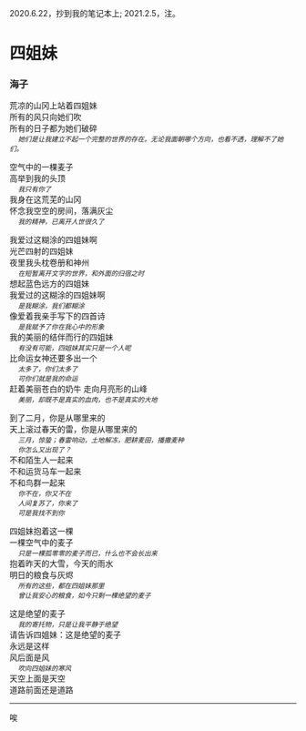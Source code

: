 2020.6.22，抄到我的笔记本上; 2021.2.5，注。

# 四姐妹
### 海子
荒凉的山冈上站着四姐妹    
所有的风只向她们吹  
所有的日子都为她们破碎  
<small>&emsp; *她们是让我建立不起一个完整的世界的存在。无论我面朝哪个方向，也看不透，理解不了她们。*</small>

空气中的一棵麦子    
高举到我的头顶    
<small> &emsp; *我只有你了*</small>  
我身在这荒芜的山冈    
怀念我空空的房间，落满灰尘  
<small> &emsp; *我的精神，已离开人世很久了*</small>

我爱过这糊涂的四姐妹啊    
光芒四射的四姐妹    
夜里我头枕卷册和神州  
<small>&emsp; *在短暂离开文字的世界，和外面的归宿之时*</small>  
想起蓝色远方的四姐妹    
我爱过的这糊涂的四姐妹啊  
<small>&emsp; *是我糊涂，我们都糊涂*</small>    
像爱着我亲手写下的四首诗  
<small>&emsp; *是我赋予了你在我心中的形象*</small>  
我的美丽的结伴而行的四姐妹  
<small>&emsp; *有没有可能，四姐妹其实只是一个人呢*</small>    
比命运女神还要多出一个  
<small>&emsp; *太多了，你们太多了*  
&emsp; *可你们就是我的命运*</small>  
赶着美丽苍白的奶牛 走向月亮形的山峰  
<small>&emsp; *美丽，却既不是真实的血肉，也不是真实的大地*</small>

到了二月，你是从哪里来的  
天上滚过春天的雷，你是从哪里来的  
<small>&emsp; *三月，惊蛰；春雷响动，土地解冻，肥耕麦田，播撒麦种    
&emsp; 你怎么又出现了？*</small>  
不和陌生人一起来   
不和运货马车一起来    
不和鸟群一起来  
<small> &emsp; *你不在，你又不在  
&emsp; 人间复苏了，你来了   
&emsp; 可是我找不到你*</small>

四姐妹抱着这一棵  
一棵空气中的麦子  
<small>&emsp; *只是一棵孤零零的麦子而已，什么也不会长出来*</small>  
抱着昨天的大雪，今天的雨水  
明日的粮食与灰烬  
<small>&emsp; *所有的这些，都在四姐妹那里  
&emsp; 曾让我安心的粮食，如今只剩一棵绝望的麦子*</small>

这是绝望的麦子  
<small>&emsp; *我的寄托物，只是让我平静于绝望*</small>  
请告诉四姐妹：这是绝望的麦子  
永远是这样  
风后面是风  
<small>&emsp; *吹向四姐妹的寒风*</small>  
天空上面是天空  
道路前面还是道路  

---

唉